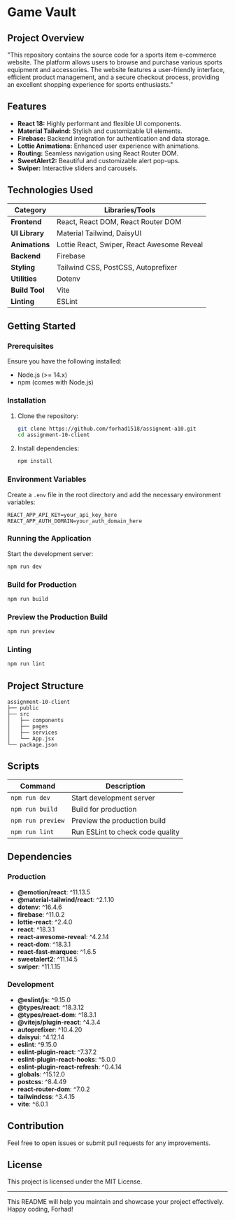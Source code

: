 # Game Vault

## Project Overview
"This repository contains the source code for a sports item e-commerce website. The platform allows users to browse and purchase various sports equipment and accessories. The website features a user-friendly interface, efficient product management, and a secure checkout process, providing an excellent shopping experience for sports enthusiasts."

## Features
- **React 18:** Highly performant and flexible UI components.
- **Material Tailwind:** Stylish and customizable UI elements.
- **Firebase:** Backend integration for authentication and data storage.
- **Lottie Animations:** Enhanced user experience with animations.
- **Routing:** Seamless navigation using React Router DOM.
- **SweetAlert2:** Beautiful and customizable alert pop-ups.
- **Swiper:** Interactive sliders and carousels.

## Technologies Used

| Category      | Libraries/Tools |
|---------------|-----------------|
| **Frontend**  | React, React DOM, React Router DOM |
| **UI Library**| Material Tailwind, DaisyUI |
| **Animations**| Lottie React, Swiper, React Awesome Reveal |
| **Backend**   | Firebase        |
| **Styling**   | Tailwind CSS, PostCSS, Autoprefixer |
| **Utilities** | Dotenv          |
| **Build Tool**| Vite            |
| **Linting**   | ESLint          |

## Getting Started
### Prerequisites
Ensure you have the following installed:
- Node.js (>= 14.x)
- npm (comes with Node.js)

### Installation
1. Clone the repository:
   ```bash
   git clone https://github.com/forhad1518/assignemt-a10.git
   cd assignment-10-client
   ```
2. Install dependencies:
   ```bash
   npm install
   ```

### Environment Variables
Create a `.env` file in the root directory and add the necessary environment variables:
```
REACT_APP_API_KEY=your_api_key_here
REACT_APP_AUTH_DOMAIN=your_auth_domain_here
```

### Running the Application
Start the development server:
```bash
npm run dev
```

### Build for Production
```bash
npm run build
```

### Preview the Production Build
```bash
npm run preview
```

### Linting
```bash
npm run lint
```

## Project Structure
```
assignment-10-client
├── public
├── src
│   ├── components
│   ├── pages
│   ├── services
│   └── App.jsx
└── package.json
```

## Scripts
| Command       | Description                         |
|---------------|-------------------------------------|
| `npm run dev` | Start development server            |
| `npm run build` | Build for production               |
| `npm run preview` | Preview the production build    |
| `npm run lint` | Run ESLint to check code quality   |

## Dependencies
### Production
- **@emotion/react**: ^11.13.5
- **@material-tailwind/react**: ^2.1.10
- **dotenv**: ^16.4.6
- **firebase**: ^11.0.2
- **lottie-react**: ^2.4.0
- **react**: ^18.3.1
- **react-awesome-reveal**: ^4.2.14
- **react-dom**: ^18.3.1
- **react-fast-marquee**: ^1.6.5
- **sweetalert2**: ^11.14.5
- **swiper**: ^11.1.15

### Development
- **@eslint/js**: ^9.15.0
- **@types/react**: ^18.3.12
- **@types/react-dom**: ^18.3.1
- **@vitejs/plugin-react**: ^4.3.4
- **autoprefixer**: ^10.4.20
- **daisyui**: ^4.12.14
- **eslint**: ^9.15.0
- **eslint-plugin-react**: ^7.37.2
- **eslint-plugin-react-hooks**: ^5.0.0
- **eslint-plugin-react-refresh**: ^0.4.14
- **globals**: ^15.12.0
- **postcss**: ^8.4.49
- **react-router-dom**: ^7.0.2
- **tailwindcss**: ^3.4.15
- **vite**: ^6.0.1

## Contribution
Feel free to open issues or submit pull requests for any improvements.

## License
This project is licensed under the MIT License.

---

This README will help you maintain and showcase your project effectively. Happy coding, Forhad!

